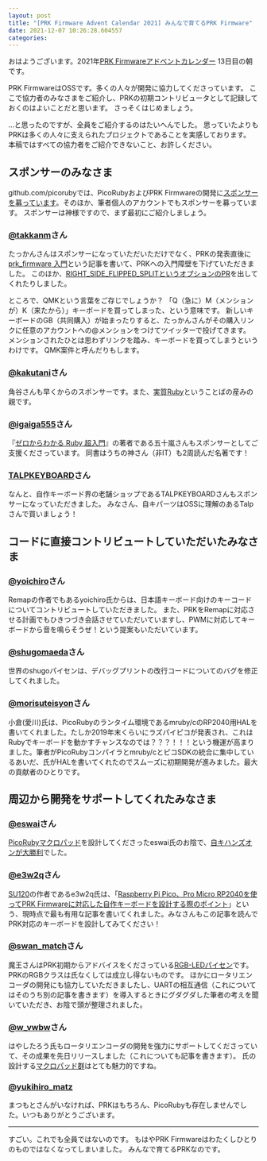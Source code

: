 ```yaml
---
layout: post
title: "[PRK Firmware Advent Calendar 2021] みんなで育てるPRK Firmware"
date: 2021-12-07 10:26:28.604557
categories: 
---
```


おはようございます。2021年[PRK Firmwareアドベントカレンダー](https://adventar.org/calendars/7086) 13日目の朝です。


PRK FirmwareはOSSです。多くの人々が開発に協力してくださっています。
ここで協力者のみなさまをご紹介し、PRKの初期コントリビュータとして記録しておくのはよいことだと思います。
さっそくはじめましょう。


...と思ったのですが、全員をご紹介するのはたいへんでした。
思っていたよりもPRKは多くの人々に支えられたプロジェクトであることを実感しております。
本稿ではすべての協力者をご紹介できないこと、お許しください。

## スポンサーのみなさま

github.com/picorubyでは、PicoRubyおよびPRK Firmwareの開発に[スポンサーを募っています](https://github.com/sponsors/picoruby)。そのほか、筆者個人のアカウントでもスポンサーを募っています。
スポンサーは神様ですので、まず最初にご紹介しましょう。

### [@takkanm](https://twitter.com/takkanm)さん

たっかんさんはスポンサーになっていただいただけでなく、PRKの発表直後に[prk_firmware 入門](https://zenn.dev/takkanm/articles/91c6741a4a3f26)という記事を書いて、PRKへの入門障壁を下げていただきました。
このほか、[RIGHT_SIDE_FLIPPED_SPLITというオプションのPR](https://github.com/picoruby/prk_firmware/pull/22)を出してくれたりしました。


ところで、QMKという言葉をご存じでしょうか？
「Q（急に）M（メンションが）K（来たから）」キーボードを買ってしまった、という意味です。
新しいキーボードのGB（共同購入）が始まったりすると、たっかんさんがその購入リンクに任意のアカウントへの@メンションをつけてツイッターで投げてきます。
メンションされたひとは思わずリンクを踏み、キーボードを買ってしまうというわけです。
QMK案件と呼んだりもします。

### [@kakutani](https://twitter.com/kakutani)さん

角谷さんも早くからのスポンサーです。また、[実質Ruby](https://twitter.com/search?q=%23%E5%AE%9F%E8%B3%AARuby&src=typed_query)ということばの産みの親です。

### [@igaiga555](https://twitter.com/igaiga555)さん

『[ゼロからわかる Ruby 超入門](https://gihyo.jp/book/2018/978-4-297-10123-7)』の著者である五十嵐さんもスポンサーとしてご支援くださっています。
同書はうちの神さん（非IT）も2周読んだ名著です！

### [TALPKEYBOARD](https://talpkeyboard.net/)さん

なんと、自作キーボード界の老舗ショップであるTALPKEYBOARDさんもスポンサーになっていただきました。
みなさん、自キパーツはOSSに理解のあるTalpさんで買いましょう！

## コードに直接コントリビュートしていただいたみなさま

### [@yoichiro](https://twitter.com/yoichiro)さん

Remapの作者でもあるyoichiro氏からは、日本語キーボード向けのキーコードについてコントリビュートしていただきました。
また、PRKをRemapに対応させる計画でもひきつづき会話させていただいていますし、PWMに対応してキーボードから音を鳴らそうぜ！という提案もいただいています。

### [@shugomaeda](https://twitter.com/shugomaeda)さん

世界のshugoパイセンは、デバッグプリントの改行コードについてのバグを修正してくれました。

### [@morisuteisyon](https://twitter.com/morisuteisyon)さん

小倉(愛川)氏は、PicoRubyのランタイム環境であるmruby/cのRP2040用HALを書いてくれました。たしか2019年末くらいにラズパイピコが発表され、これはRubyでキーボードを動かすチャンスなのでは？？？！！！という機運が高まりました。筆者がPicoRubyコンパイラとmruby/cとピコSDKの統合に集中しているあいだ、氏がHALを書いてくれたのでスムーズに初期開発が進みました。最大の貢献者のひとりです。

## 周辺から開発をサポートしてくれたみなさま

### [@eswai](https://twitter.com/eswai)さん

[PicoRubyマクロパッド](https://eswai.hatenablog.com/entry/2021/12/04/083643)を設計してくださったeswai氏のお陰で、[自キハンズオンが大勝利](https://shimane.monstar-lab.com/hasumin/prk-firmware-handson)でした。

### [@e3w2q](https://twitter.com/e3w2q)さん

[SU120](https://e3w2q.github.io/9/)の作者であるe3w2q氏は、「[Raspberry Pi Pico、Pro Micro RP2040を使ってPRK Firmwareに対応した自作キーボードを設計する際のポイント](https://e3w2q.github.io/19/)」という、現時点で最も有用な記事を書いてくれました。みなさんもこの記事を読んでPRK対応のキーボードを設計してみてください！

### [@swan_match](https://twitter.com/swan_match)さん

魔王さんはPRK初期からアドバイスをくださっている[RGB-LEDパイセン](https://royal-keyboard-works.square.site/)です。PRKのRGBクラスは氏なくしては成立し得ないものです。
ほかにロータリエンコーダの開発にも協力していただきましたし、UARTの相互通信（これについてはそのうち別の記事を書きます）を導入するときにグダグダした筆者の考えを聞いていただき、お陰で頭が整理されました。

### [@w_vwbw](https://twitter.com/w_vwbw)さん

はやしたろう氏もロータリエンコーダの開発を強力にサポートしてくださっていて、その成果を先日リリースしました（これについても記事を書きます）。
氏の設計する[マクロパッド群](https://tarohayashi.booth.pm/)はとても魅力的ですね。

### [@yukihiro_matz](https://twitter.com/yukihiro_matz)

まつもとさんがいなければ、PRKはもちろん、PicoRubyも存在しませんでした。いつもありがとうございます。

----

すごい。これでも全員ではないのです。
もはやPRK Firmwareはわたくしひとりのものではなくなってしまいました。
みんなで育てるPRKなのです。
